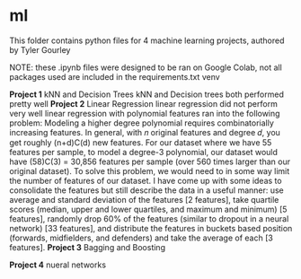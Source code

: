 # ml
This folder contains python files for 4 machine learning projects, authored by Tyler Gourley

NOTE: these .ipynb files were designed to be ran on Google Colab, not all packages used are included in the requirements.txt venv

**Project 1** kNN and Decision Trees
  kNN and Decision trees both performed pretty well
**Project 2** Linear Regression
  linear regression did not perform very well
  linear regression with polynomial features ran into the following problem:
  Modeling a higher degree polynomial requires combinatorially increasing features. In general, with 𝑛 original features and degree 𝑑, you get roughly (n+d)C(d) new features. For our dataset where we have 55 features per sample, to model a degree-3 polynomial, our dataset would have (58)C(3) = 30,856 features per sample (over 560 times larger than our original dataset). To solve this problem, we would need to in some way limit the number of features of our dataset. I have come up with some ideas to consolidate the features but still describe the data in a useful manner: use average and standard deviation of the features [2 features], take quartile scores (median, upper and lower quartiles, and maximum and minimum) [5 features], randomly drop 60% of the features (similar to dropout in a neural network) [33 features], and distribute the features in buckets based position (forwards, midfielders, and defenders) and take the average of each [3 features].
**Project 3** Bagging and Boosting
  
**Project 4** nueral networks